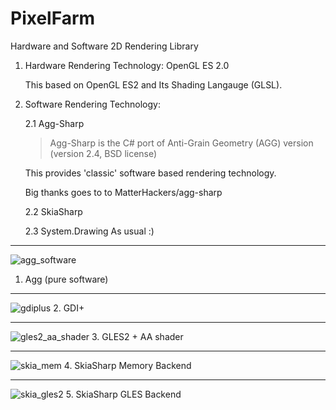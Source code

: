 PixelFarm
=========
Hardware and Software 2D Rendering Library

1.  Hardware Rendering Technology: OpenGL ES 2.0
    
    This based on OpenGL ES2 and Its Shading Langauge (GLSL).
	
2. Software Rendering Technology: 

	2.1 Agg-Sharp

      >Agg-Sharp is the C# port of Anti-Grain Geometry (AGG)  version (version 2.4, BSD license) 
	
    This provides 'classic' software based rendering technology.

    Big thanks goes to to MatterHackers/agg-sharp
	
	
	2.2 SkiaSharp
	
	
	2.3 System.Drawing
	As usual :)	

---
![agg_software](https://cloud.githubusercontent.com/assets/7447159/20637922/0b017956-b3c9-11e6-8c3b-41baad33af67.png)
1. Agg (pure software)

---

![gdiplus](https://cloud.githubusercontent.com/assets/7447159/20637923/1d0e1f78-b3c9-11e6-80d2-3c335bbca025.png)
2. GDI+ 

---
![gles2_aa_shader](https://cloud.githubusercontent.com/assets/7447159/20637925/221cc87a-b3c9-11e6-94a5-47c3b1026fd9.png)
3. GLES2 + AA shader

---
![skia_mem](https://cloud.githubusercontent.com/assets/7447159/20637927/26678d70-b3c9-11e6-999a-28c2e08942ac.png)
4. SkiaSharp Memory Backend

---
![skia_gles2](https://cloud.githubusercontent.com/assets/7447159/20637926/23d76080-b3c9-11e6-98b3-1e7ac8d1f04a.png)
5.  SkiaSharp GLES Backend


    
